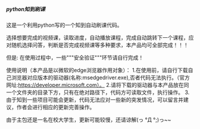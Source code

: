 ##### python知到刷课 #####

这是一个利用python写的一个知到自动刷课代码。

选择想要完成的视频课，读取进度，自动播放课程，完成自动跳转下一个课程，应对随机选择问答，判断是否完成视频课等多种要求，本产品均可全部完成！！！


但是:
   在使用过程中，一些"""安全验证"""环节请自行完成！

使用说明（本产品是以微软的edge浏览器作用对象）：
1.在使用前，请自行下载自己浏览器对应版本的驱动器(名称:msedgedriver.exe),否者代码无法执行。（官方网址:https://developer.microsoft.com）。
2.请将下载的驱动器与本产品放在同一个文件夹的目录下方，只有在绝对路径下，代码方可读取文件，执行操作。
3.由于知到一些项目可能会更新，代码无法应对一些新的突发情况，可以留言并建议，作者会进行相应的更新完善操作。


由于主包还是一名在校大学生，更新可能较慢，还请谅解(っ °Д °;)っ~~


